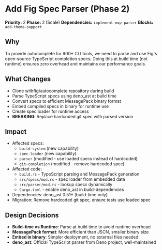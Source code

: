 # Add Fig Spec Parser (Phase 2)

**Priority:** 2 **Phase:** 2 (Scale) **Dependencies:** `implement-mvp-parser`
**Blocks:** `add-theme-support`

## Why

To provide autocomplete for 600+ CLI tools, we need to parse and use Fig's
open-source TypeScript completion specs. Doing this at build time (not runtime)
ensures zero overhead and maintains our performance goals.

## What Changes

- Clone withfig/autocomplete repository during build
- Parse TypeScript specs using deno_ast at build time
- Convert specs to efficient MessagePack binary format
- Embed compiled specs in binary for runtime use
- Create spec loader for runtime access
- **BREAKING**: Replace hardcoded git spec with parsed version

## Impact

- Affected specs:
  - `build-system` (new capability)
  - `spec-loader` (new capability)
  - `parser` (modified - use loaded specs instead of hardcoded)
  - `git-completion` (modified - remove hardcoded spec)
- Affected code:
  - `build.rs` - TypeScript parsing and MessagePack generation
  - `src/specs/mod.rs` - spec loader from embedded data
  - `src/parser/mod.rs` - lookup specs dynamically
  - `Cargo.toml` - enable deno_ast in build-dependencies
- Dependencies: deno_ast 0.51+ (build-time only)
- Migration: Remove hardcoded git spec, ensure tests use loaded spec

## Design Decisions

- **Build-time vs Runtime**: Parse at build time to avoid runtime overhead
- **MessagePack format**: More efficient than JSON, smaller binary size
- **Embed in binary**: Simpler deployment, no external files needed
- **deno_ast**: Official TypeScript parser from Deno project, well-maintained
